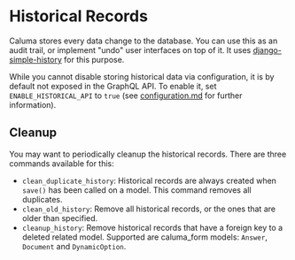 # Historical Records


Caluma stores every data change to the database. You can use this as an audit
trail, or implement "undo" user interfaces on top of it.
It uses [django-simple-history](https://github.com/treyhunner/django-simple-history)
for this purpose.

While you cannot disable storing historical data via configuration, it is by default not
exposed in the GraphQL API. To enable it, set `ENABLE_HISTORICAL_API` to `true`
(see [configuration.md](configuration.md) for further information).

## Cleanup

You may want to periodically cleanup the historical records. There are
three commands available for this:

 - `clean_duplicate_history`: Historical records are always created when `save()` has been called on a model. This command removes all duplicates.
 - `clean_old_history`: Remove all historical records, or the ones that are older than specified.
 - `cleanup_history`: Remove historical records that have a foreign key to a deleted related model. Supported are caluma_form models: `Answer`, `Document` and `DynamicOption`.
